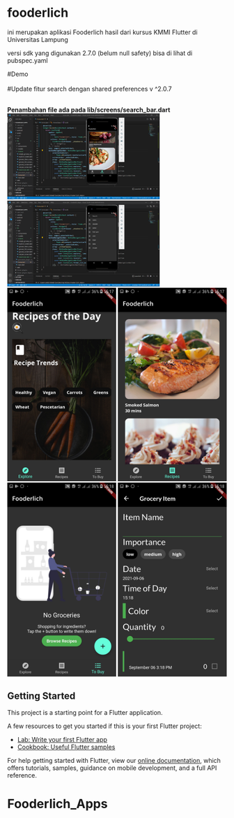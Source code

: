 # fooderlich

ini merupakan aplikasi Fooderlich hasil dari kursus KMMI Flutter di Universitas Lampung

versi sdk yang digunakan 2.7.0 (belum null safety) bisa di lihat di pubspec.yaml

#Demo
<br><br>
#Update fitur search dengan shared preferences v ^2.0.7

<br>
<b>Penambahan file ada pada lib/screens/search_bar.dart</b>
<br>
<img src="https://github.com/Rizky1408/Fooderlich_Apps/blob/main/assets/DemoUpdate1.png" width="350">
<img src="https://github.com/Rizky1408/Fooderlich_Apps/blob/main/assets/DemoUpdate2.png" width="350"> 



<br>
<img src="https://github.com/Rizky1408/Fooderlich_Apps/blob/main/assets/demo1.jpeg" width="250">
<img src="https://github.com/Rizky1408/Fooderlich_Apps/blob/main/assets/demo2.jpeg" width="250">
<img src="https://github.com/Rizky1408/Fooderlich_Apps/blob/main/assets/demo3.jpeg" width="250">
<img src="https://github.com/Rizky1408/Fooderlich_Apps/blob/main/assets/demo4.jpeg" width="250">



## Getting Started

This project is a starting point for a Flutter application.

A few resources to get you started if this is your first Flutter project:

- [Lab: Write your first Flutter app](https://flutter.dev/docs/get-started/codelab)
- [Cookbook: Useful Flutter samples](https://flutter.dev/docs/cookbook)

For help getting started with Flutter, view our
[online documentation](https://flutter.dev/docs), which offers tutorials,
samples, guidance on mobile development, and a full API reference.
                                                                                                




# Fooderlich_Apps

